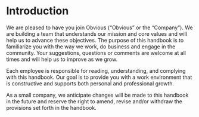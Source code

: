 # Introduction

We are pleased to have you join Obvious \(“Obvious” or the “Company”\). We are building a team that understands our mission and core values and will help us to advance these objectives. The purpose of this handbook is to familiarize you with the way we work, do business and engage in the community. Your suggestions, questions or comments are welcome at all times and will help us to improve as we grow.

Each employee is responsible for reading, understanding, and complying with this handbook. Our goal is to provide you with a work environment that is constructive and supports both personal and professional growth.

As a small company, we anticipate changes will be made to this handbook in the future and reserve the right to amend, revise and/or withdraw the provisions set forth in the handbook.

